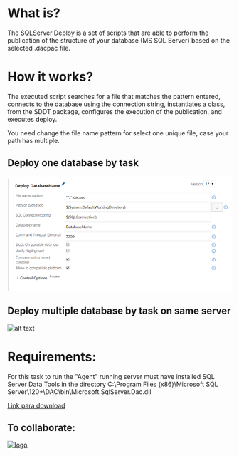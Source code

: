 ﻿<!-- [PT-BR](readme.md) -->
# **What is?**

The SQLServer Deploy is a set of scripts that are able to perform the publication of the structure of your database (MS SQL Server) based on the selected .dacpac file.

# **How it works?**

The executed script searches for a file that matches the pattern entered, connects to the database using the connection string, instantiates a class, from the SDDT package, configures the execution of the publication, and executes deploy.

You need change the file name pattern for select one unique file, case your path has multiple.

## Deploy one database by task
![alt text](./images/screenshot_1.png "Scheenshot")

## Deploy multiple database by task on same server
![alt text](https://raw.githubusercontent.com/GustavoAmerico/SQLServerDeploy/master/SQLServerDeploy/images/screenshot_2.png "Scheenshot")




# **Requirements:**
For this task to run the "Agent" running server must have installed SQL Server Data Tools in the directory C:\Program Files (x86)\Microsoft SQL Server\120+\DAC\bin\Microsoft.SqlServer.Dac.dll

[Link para download](https://docs.microsoft.com/pt-br/sql/ssdt/download-sql-server-data-tools-ssdt)


## **To collaborate:**
  
[![logo](https://ms-vsts.gallerycdn.vsassets.io/extensions/ms-vsts/services-github/1.0.5/1479220457210/Microsoft.VisualStudio.Services.Icons.Branding)](https://github.com/GustavoAmerico/SQLServerDeploy)